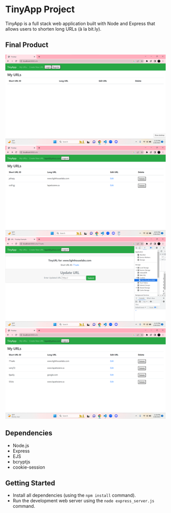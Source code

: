 # TinyApp Project

TinyApp is a full stack web application built with Node and Express that allows users to shorten long URLs (à la bit.ly).

## Final Product

!["screenshot of homepage"](https://github.com/lapatissiere/tinyapp/blob/master/docs/homepage.png?raw=true)
!["screenshot of homepage when logged in"](https://github.com/lapatissiere/tinyapp/blob/master/docs/urls-main.png?raw=true)
!["screenshot of page where you can edit long URL"](./docs/shortenURL.png)
!["screenshot page where all the URLS of a user are stored in that session"](./docs/URLsDatabase.png)

## Dependencies

- Node.js
- Express
- EJS
- bcryptjs
- cookie-session

## Getting Started

- Install all dependencies (using the `npm install` command).
- Run the development web server using the `node express_server.js` command.

[def]: "docs/urls-main.png"
